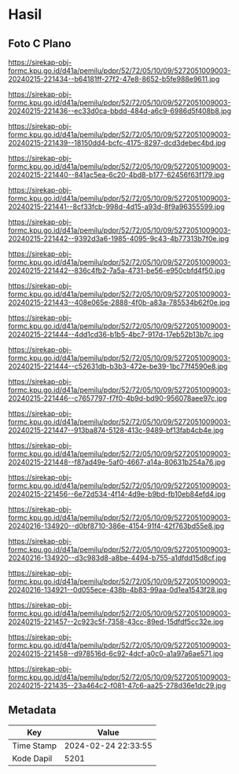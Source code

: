 # Hasil

## Foto C Plano

https://sirekap-obj-formc.kpu.go.id/d41a/pemilu/pdpr/52/72/05/10/09/5272051009003-20240215-221434--b64181ff-27f2-47e8-8652-b5fe988e9611.jpg

https://sirekap-obj-formc.kpu.go.id/d41a/pemilu/pdpr/52/72/05/10/09/5272051009003-20240215-221436--ec33d0ca-bbdd-484d-a6c9-6986d5f408b8.jpg

https://sirekap-obj-formc.kpu.go.id/d41a/pemilu/pdpr/52/72/05/10/09/5272051009003-20240215-221439--18150dd4-bcfc-4175-8297-dcd3debec4bd.jpg

https://sirekap-obj-formc.kpu.go.id/d41a/pemilu/pdpr/52/72/05/10/09/5272051009003-20240215-221440--841ac5ea-6c20-4bd8-b177-62456f63f179.jpg

https://sirekap-obj-formc.kpu.go.id/d41a/pemilu/pdpr/52/72/05/10/09/5272051009003-20240215-221441--8cf33fcb-998d-4d15-a93d-8f9a96355599.jpg

https://sirekap-obj-formc.kpu.go.id/d41a/pemilu/pdpr/52/72/05/10/09/5272051009003-20240215-221442--9392d3a6-1985-4095-9c43-4b77313b7f0e.jpg

https://sirekap-obj-formc.kpu.go.id/d41a/pemilu/pdpr/52/72/05/10/09/5272051009003-20240215-221442--836c4fb2-7a5a-4731-be56-e950cbfd4f50.jpg

https://sirekap-obj-formc.kpu.go.id/d41a/pemilu/pdpr/52/72/05/10/09/5272051009003-20240215-221443--408e065e-2888-4f0b-a83a-785534b62f0e.jpg

https://sirekap-obj-formc.kpu.go.id/d41a/pemilu/pdpr/52/72/05/10/09/5272051009003-20240215-221444--4dd1cd36-b1b5-4bc7-917d-17eb52b13b7c.jpg

https://sirekap-obj-formc.kpu.go.id/d41a/pemilu/pdpr/52/72/05/10/09/5272051009003-20240215-221444--c52631db-b3b3-472e-be39-1bc77f4590e8.jpg

https://sirekap-obj-formc.kpu.go.id/d41a/pemilu/pdpr/52/72/05/10/09/5272051009003-20240215-221446--c7657797-f7f0-4b9d-bd90-956078aee97c.jpg

https://sirekap-obj-formc.kpu.go.id/d41a/pemilu/pdpr/52/72/05/10/09/5272051009003-20240215-221447--913ba874-5128-413c-9489-bf13fab4cb4e.jpg

https://sirekap-obj-formc.kpu.go.id/d41a/pemilu/pdpr/52/72/05/10/09/5272051009003-20240215-221448--f87ad49e-5af0-4667-a14a-80631b254a76.jpg

https://sirekap-obj-formc.kpu.go.id/d41a/pemilu/pdpr/52/72/05/10/09/5272051009003-20240215-221456--6e72d534-4f14-4d9e-b9bd-fb10eb84efd4.jpg

https://sirekap-obj-formc.kpu.go.id/d41a/pemilu/pdpr/52/72/05/10/09/5272051009003-20240216-134920--d0bf8710-386e-4154-91f4-42f763bd55e8.jpg

https://sirekap-obj-formc.kpu.go.id/d41a/pemilu/pdpr/52/72/05/10/09/5272051009003-20240216-134920--d3c983d8-a8be-4494-b755-a1dfdd15d8cf.jpg

https://sirekap-obj-formc.kpu.go.id/d41a/pemilu/pdpr/52/72/05/10/09/5272051009003-20240216-134921--0d055ece-438b-4b83-99aa-0d1ea1543f28.jpg

https://sirekap-obj-formc.kpu.go.id/d41a/pemilu/pdpr/52/72/05/10/09/5272051009003-20240215-221457--2c923c5f-7358-43cc-89ed-15dfdf5cc32e.jpg

https://sirekap-obj-formc.kpu.go.id/d41a/pemilu/pdpr/52/72/05/10/09/5272051009003-20240215-221458--d978516d-6c92-4dcf-a0c0-a1a97a6ae571.jpg

https://sirekap-obj-formc.kpu.go.id/d41a/pemilu/pdpr/52/72/05/10/09/5272051009003-20240215-221435--23a464c2-f081-47c6-aa25-278d36e1dc29.jpg


## Metadata

| Key        | Value               |
| ---------- | ------------------- |
| Time Stamp | 2024-02-24 22:33:55 |
| Kode Dapil | 5201                |



